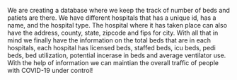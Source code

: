 We are creating a database where we keep the track of number of beds and patiets are there. We have different hospitals that has a unique id, has a name, and the hospital type. The hospital where it has taken place can also have the address, county, state, zipcode and fips for city. With all that in mind we finally have the information on the total beds that are in each hospitals, each hospital has licensed beds, staffed beds, icu beds, pedi beds, bed utilization, potential incerase in beds and average ventilator use. With the help of information we can maintian the overall traffic of people with COVID-19 under control!
